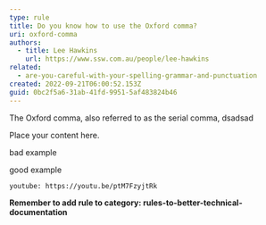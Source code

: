 ```yaml
---
type: rule
title: Do you know how to use the Oxford comma?
uri: oxford-comma
authors:
  - title: Lee Hawkins
    url: https://www.ssw.com.au/people/lee-hawkins
related:
  - are-you-careful-with-your-spelling-grammar-and-punctuation
created: 2022-09-21T06:00:52.153Z
guid: 0bc2f5a6-31ab-41fd-9951-5af483824b46
---
```

The Oxford comma, also referred to as the serial comma, dsadsad

            
<!--endintro-->

Place your content here.

b﻿ad example

g﻿ood example

`youtube: https://youtu.be/ptM7FzyjtRk`

**Remember to add rule to category: rules-to-better-technical-documentation**